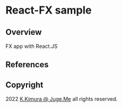 # React-FX sample

## Overview

FX app with React.JS


## References


## Copyright

2022 [K.Kimura @ Juge.Me](https://github.com/dotnsf) all rights reserved.

